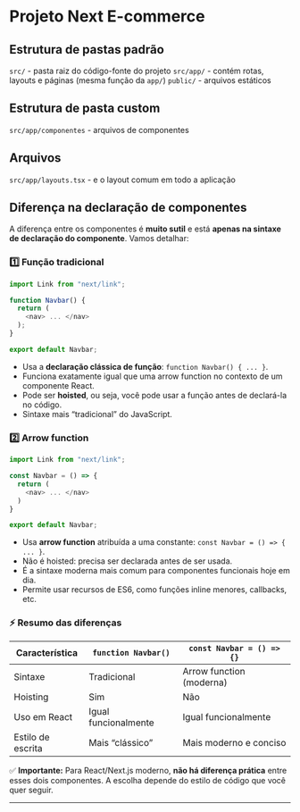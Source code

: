 # Projeto Next E-commerce

## Estrutura de pastas padrão

`src/` - pasta raiz do código-fonte do projeto
`src/app/` - contém rotas, layouts e páginas (mesma função da `app/`)
`public/` - arquivos estáticos

## Estrutura de pasta custom

`src/app/componentes` - arquivos de componentes

## Arquivos 

`src/app/layouts.tsx` - e o layout comum em todo a aplicação

## Diferença na declaração de componentes

A diferença entre os componentes é **muito sutil** e está **apenas na sintaxe de declaração do componente**. Vamos detalhar:

### 1️⃣ Função tradicional

```javascript
import Link from "next/link";

function Navbar() {
  return (
    <nav> ... </nav>
  );
}

export default Navbar;
```

* Usa a **declaração clássica de função**: `function Navbar() { ... }`.
* Funciona exatamente igual que uma arrow function no contexto de um componente React.
* Pode ser **hoisted**, ou seja, você pode usar a função antes de declará-la no código.
* Sintaxe mais “tradicional” do JavaScript.

### 2️⃣ Arrow function

```javascript
import Link from "next/link";

const Navbar = () => {
  return (
    <nav> ... </nav>
  )
}

export default Navbar;
```

* Usa **arrow function** atribuída a uma constante: `const Navbar = () => { ... }`.
* Não é hoisted: precisa ser declarada antes de ser usada.
* É a sintaxe moderna mais comum para componentes funcionais hoje em dia.
* Permite usar recursos de ES6, como funções inline menores, callbacks, etc.

### ⚡ Resumo das diferenças

| Característica    | `function Navbar()`  | `const Navbar = () => {}` |
| ----------------- | -------------------- | ------------------------- |
| Sintaxe           | Tradicional          | Arrow function (moderna)  |
| Hoisting          | Sim                  | Não                       |
| Uso em React      | Igual funcionalmente | Igual funcionalmente      |
| Estilo de escrita | Mais “clássico”      | Mais moderno e conciso    |

✅ **Importante:** Para React/Next.js moderno, **não há diferença prática** entre esses dois componentes. A escolha depende do estilo de código que você quer seguir.

---
